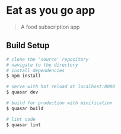 # Eat as you go app

> A food subscription app

## Build Setup

``` bash
# clone the 'source' repository
# navigate to the directory
# install dependencies
$ npm install

# serve with hot reload at localhost:8080
$ quasar dev

# build for production with minification
$ quasar build

# lint code
$ quasar lint
```
